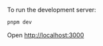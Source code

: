 To run the development server:

```bash
pnpm dev
```

Open [http://localhost:3000](http://localhost:3000)

